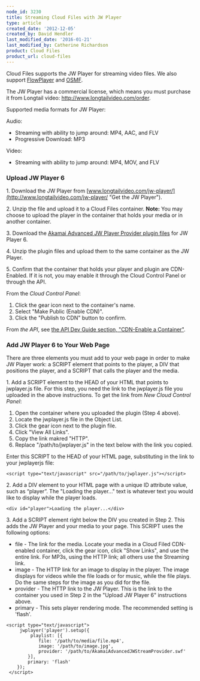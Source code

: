 ```yaml
---
node_id: 3230
title: Streaming Cloud Files with JW Player
type: article
created_date: '2012-12-05'
created_by: David Hendler
last_modified_date: '2016-01-21'
last_modified_by: Catherine Richardson
product: Cloud Files
product_url: cloud-files
---
```


Cloud Files supports the JW Player for streaming video files. We also
support
[FlowPlayer](/how-to/cloud-files-streaming-with-flowplayer-plugins)
and
[OSMF](/how-to/cloud-files-streaming-with-osmf-plugins).

The JW Player has a commercial license, which means you must purchase it
from Longtail video: <http://www.longtailvideo.com/order>.

Supported media formats for JW Player:

Audio:

-   Streaming with ability to jump around: MP4, AAC, and FLV
-   Progressive Download: MP3

Video:

-   Streaming with ability to jump around: MP4, MOV, and FLV



### Upload JW Player 6

1\. Download the JW Player from
[www.longtailvideo.com/jw-player/](http://www.longtailvideo.com/jw-player/ "Get the JW Player").

2\. Unzip the file and upload it to a Cloud Files container.
**Note:** You may choose to upload the player in the container that
holds your media or in another container.

3\. Download the [Akamai Advanced JW Player Provider plugin
files](http://mediapm.edgesuite.net/jw/) for JW Player 6.

4\. Unzip the plugin files and upload them to the same container as the
JW Player.

5\. Confirm that the container that holds your player and plugin are
CDN-Enabled. If it is not, you may enable it through the Cloud Control
Panel or through the API.

From the *Cloud Control Panel*:

1.  Click the gear icon next to the container's name.
2.  Select "Make Public (Enable CDN)".
3.  Click the "Publish to CDN" button to confirm.

From *the API*, see [the API Dev Guide section, "CDN-Enable a
Container"](http://docs.rackspace.com/files/api/v1/cf-devguide/content/PUT_enableDisableCDNcontainer_v1__account___container__CDN_Container_Services-d1e2632.html).



### Add JW Player 6 to Your Web Page

There are three elements you must add to your web page in order to make
JW Player work: a SCRIPT element that points to the player, a DIV that
positions the player, and a SCRIPT that calls the player and the media.

1\. Add a SCRIPT element to the HEAD of your HTML that points to
jwplayer.js file.
For this step, you need the link to the jwplayer.js file you uploaded in
the above instructions. To get the link from *New Cloud Control Panel*:

1.  Open the container where you uploaded the plugin (Step 4 above).
2.  Locate the jwplayer.js file in the Object List.
3.  Click the gear icon next to the plugin file.
4.  Click "View All Links".
5.  Copy the link makred "HTTP".
6.  Replace "/path/to/jwplayer.js" in the text below with the link
    you copied.

 Enter this SCRIPT to the HEAD of your HTML page, substituting in the
link to your jwplayerjs file:

``` {.MsoNormal}
<script type="text/javascript" src="/path/to/jwplayer.js"></script>
```

2\. Add a DIV element to your HTML page with a unique ID attribute value,
such as &ldquo;player&rdquo;. The "Loading the player..." text is whatever text you
would like to display while the player loads.

    <div id="player">Loading the player...</div>

3\. Add a SCRIPT element right below the DIV you created in Step 2. This
adds the JW Player and your media to your page.
This SCRIPT uses the following options:

-   file - The link for the media. Locate your media in a Cloud Filed
    CDN-enabled container, click the gear icon, click "Show Links", and
    use the entire link. For MP3s, using the HTTP link; all others use
    the Streaming link.
-   image - The HTTP link for an image to display in the player. The
    image displays for videos while the file loads or for music, while
    the file plays. Do the same steps for the image as you did for
    the file.
-   provider - The HTTP link to the JW Player. This is the link to the
    container you used in Step 2 in the "Upload JW Player 6"
    instructions above.
-   primary - This sets player rendering mode. The recommended setting
    is 'flash'.

<!-- -->

    <script type="text/javascript">
         jwplayer('player').setup({
             playlist: [{
                file: '/path/to/media/file.mp4',
                image: '/path/to/image.jpg',
                provider: '/path/to/AkamaiAdvancedJWStreamProvider.swf'
            }],
            primary: 'flash'
        });
     </script>



